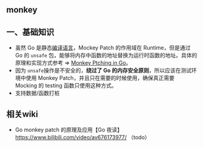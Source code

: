 ## monkey

## 一、基础知识

- 虽然 Go 是静态[编译语言](https://zh.wikipedia.org/wiki/編譯語言)，Mockey Patch 的作用域在 Runtime，但是通过 Go 的 `unsafe` 包，能够将内存中函数的地址替换为运行时函数的地址。具体的原理和实现方式参考 => [Monkey Ptching in Go](https://bou.ke/blog/monkey-patching-in-go/)。
- 因为 `unsafe`操作是不安全的，**绕过了 Go 的内存安全原则**，所以应该在测试环境中使用 Monkey Patch，并且只在需要的时候使用，确保真正需要 Mocking 的 testing 函数只使用这种方式。
- 支持数据/函数打桩

## 相关wiki

- Go monkey patch 的原理及应用【Go 夜读】https://www.bilibili.com/video/av676173977/  （todo）